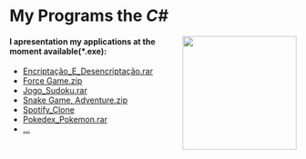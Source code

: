 <html>
  <h1>My Programs the <i>C#</i></h1>    <img src="https://upload.wikimedia.org/wikipedia/commons/7/7a/C_Sharp_logo.svg" align="right" height="200px auto">
  <h4>I apresentation my applications at the moment available(*.exe):</h4>   

  <p>
    <ul>
      <li> <a href = "https://github.com/AndreZila01/Projects-C-sharp/blob/master/Encripta%C3%A7%C3%A3o_E_Desencripta%C3%A7%C3%A3o.rar">Encriptação_E_Desencriptação.rar </a></li> <li> <a href = "https://github.com/AndreZila01/Projects-C-sharp/blob/master/Force%20Game.zip"> Force Game.zip</a> </li> <li>  <a href = "https://github.com/AndreZila01/Projects-C-sharp/blob/master/Jogo_Sudoku.rar">Jogo_Sudoku.rar <a></li> <li> <a href = "https://github.com/AndreZila01/Projects-C-sharp/blob/master/Snake%20Game%2C%20Adventure.zip">Snake Game, Adventure.zip</a></li> <li> <a href = "https://github.com/AndreZila01/Projects-C-sharp/tree/master/Spotify_Clone/FinalVersion">Spotify_Clone</a></li><li> <a href = "https://github.com/AndreZila01/Projects-C-sharp/tree/master/Pokedex_Pokemon">Pokedex_Pokemon.rar </a></li><li> <a href = "https://github.com/AndreZila01/Projects-C-sharp">...</a></li>
</html>

